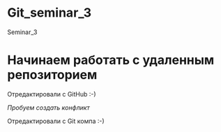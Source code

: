 # Git_seminar_3
Seminar_3

# Начинаем работать с удаленным репозиторием

Отредактировали с GitHub :-)

*Пробуем создать конфликт*

Отредактировали с Git компа :-)

